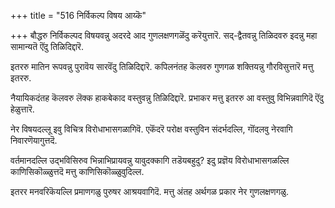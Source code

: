 +++
title = "516 निर्विकल्प विषय आय्कॆ"

+++
बौद्धरु निर्विकल्पद विषयवन्नु अदरदे आद गुणलक्षणगळॆंदु करॆयुत्तारॆ. सद्-द्वैतवन्नु तिळिदवरु इदन्नु महा सामान्यतॆ ऎंदु तिळिदिद्दारॆ.

इतररु मातिन रूपवन्नु पुरावॆय सारवॆंदु तिळिदिद्दारॆ. कपिलनंतह कॆलवरु गुणगळ शक्तियन्नु गौरविसुत्तारॆ मत्तु इतररु.

नैयायिकदंतह कॆलवरु लॆक्क हाकबेकाद वस्तुवन्नु तिळिदिद्दारॆ. प्रभाकर मत्तु इतररु आ वस्तुवु विभिन्नवागिदॆ ऎंदु हेळुत्तारॆ.

नेर विषयदल्लू इवु विचित्र विरोधाभासगळागिवॆ. एकॆंदरॆ परोक्ष वस्तुविन संदर्भदल्लि, गॊंदलवु नेरवागि निवारणॆयागुत्तदॆ.

वर्तमानदल्लि उद्भविसिरुव भिन्नाभिप्रायवन्नु यावुदक्कागि तडॆयबहुदु? इदु प्रज्ञॆय विरोधाभासगळल्लि काणिसिकॊळ्ळुत्तदॆ मत्तु काणिसिकॊळ्ळुवुदिल्ल.

इतरर मनवरिकॆयल्लि प्रमाणगळु पुरुषर आश्रयवागिदॆ. मत्तु अंतह अर्थगळ प्रकार नेर गुणलक्षणगळु.

